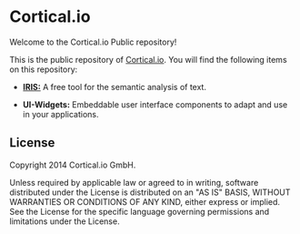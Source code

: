 Cortical.io
===========
Welcome to the Cortical.io Public repository!

This is the public repository of [Cortical.io](http://www.cortical.io/).
You will find the following items on this repository:

<UL>
<LI><B><A href="https://github.com/cortical-io/Public/tree/master/iris">IRIS:</A></B> A free tool for the semantic analysis of text.</LI>
</UL>

<UL>
<LI><B>UI-Widgets:</B> Embeddable user interface components to adapt and use in your applications.</LI>
</UL>


License
-------

Copyright 2014 Cortical.io GmbH.

Unless required by applicable law or agreed to in writing, software
distributed under the License is distributed on an "AS IS" BASIS,
WITHOUT WARRANTIES OR CONDITIONS OF ANY KIND, either express or implied.
See the License for the specific language governing permissions and
limitations under the License.
